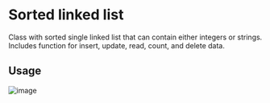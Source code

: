 # Sorted linked list

Class with sorted single linked list that can contain either integers or strings.
Includes function for insert, update, read, count, and delete data. 

## Usage
![image](https://github.com/user-attachments/assets/74ce672f-3056-4f22-8182-0d336dd60ff7)

